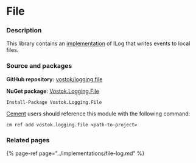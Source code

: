 # File

### Description

This library contains an [implementation](../implementations/file-log.md) of ILog that writes events to local files.

### Source and packages

**GitHub repository:** [vostok/logging.file](https://github.com/vostok/logging.file)

**NuGet package**: [Vostok.Logging.File](https://www.nuget.org/packages/Vostok.Logging.File)

```text
Install-Package Vostok.Logging.File
```

[Cement](https://github.com/skbkontur/cement) users should reference this module with the following command:

```text
cm ref add vostok.logging.file <path-to-project>
```

### Related pages

{% page-ref page="../implementations/file-log.md" %}

